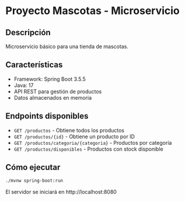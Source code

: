 # Proyecto Mascotas - Microservicio

## Descripción
Microservicio básico para una tienda de mascotas.

## Características
- Framework: Spring Boot 3.5.5
- Java: 17
- API REST para gestión de productos
- Datos almacenados en memoria

## Endpoints disponibles
- `GET /productos` - Obtiene todos los productos
- `GET /productos/{id}` - Obtiene un producto por ID
- `GET /productos/categoria/{categoria}` - Productos por categoría
- `GET /productos/disponibles` - Productos con stock disponible

## Cómo ejecutar
```bash
./mvnw spring-boot:run
```

El servidor se iniciará en http://localhost:8080

